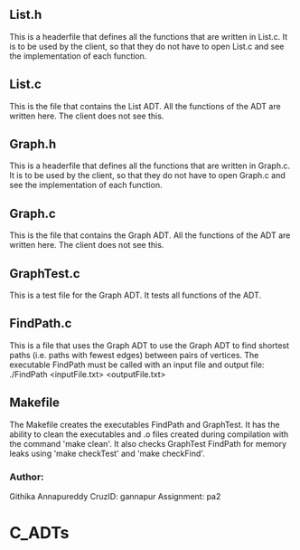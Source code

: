 ## List.h
This is a headerfile that defines all the functions that are written in List.c. It is to be used by the client, so that they do not have to open List.c and see the implementation of each function. 

## List.c
This is the file that contains the List ADT. All the functions of the ADT are written here. The client does not see this. 

## Graph.h
This is a headerfile that defines all the functions that are written in Graph.c. It is to be used by the client, so that they do not have to open Graph.c and see the implementation of each function. 

## Graph.c
This is the file that contains the Graph ADT. All the functions of the ADT are written here. The client does not see this.

## GraphTest.c
This is a test file for the Graph ADT. It tests all functions of the ADT. 

## FindPath.c
This is a file that uses the Graph ADT to use the Graph ADT to find shortest paths (i.e. paths with fewest edges) between pairs of vertices. The executable FindPath must be called with an input file and output file: ./FindPath <inputFile.txt> <outputFile.txt>

## Makefile
The Makefile creates the executables FindPath and GraphTest. It has the ability to clean the executables and .o files created during compilation with the command 'make clean'. It also checks GraphTest FindPath for memory leaks using 'make checkTest' and 'make checkFind'.

### Author: 
Githika Annapureddy
CruzID: gannapur
Assignment: pa2
# C_ADTs
